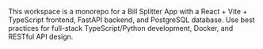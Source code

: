 <!-- Use this file to provide workspace-specific custom instructions to Copilot. For more details, visit https://code.visualstudio.com/docs/copilot/copilot-customization#_use-a-githubcopilotinstructionsmd-file -->

This workspace is a monorepo for a Bill Splitter App with a React + Vite + TypeScript frontend, FastAPI backend, and PostgreSQL database. Use best practices for full-stack TypeScript/Python development, Docker, and RESTful API design.
